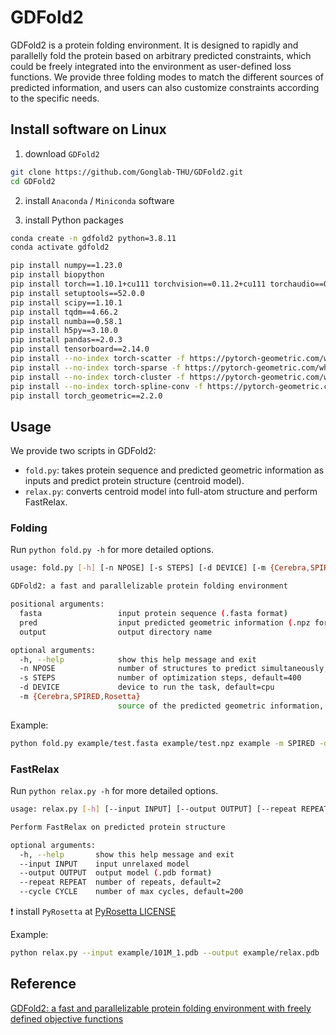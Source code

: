 # GDFold2
GDFold2 is a protein folding environment. It is designed to rapidly and parallelly fold the protein based on arbitrary predicted constraints, which could be freely integrated into the environment as user-defined loss functions. We provide three folding modes to match the different sources of predicted information, and users can also customize constraints according to the specific needs.

## Install software on Linux

1. download `GDFold2`

```bash
git clone https://github.com/Gonglab-THU/GDFold2.git
cd GDFold2
```

2. install `Anaconda` / `Miniconda` software

3. install Python packages

```bash
conda create -n gdfold2 python=3.8.11
conda activate gdfold2

pip install numpy==1.23.0
pip install biopython
pip install torch==1.10.1+cu111 torchvision==0.11.2+cu111 torchaudio==0.10.1 -f https://download.pytorch.org/whl/cu111/torch_stable.html
pip install setuptools==52.0.0
pip install scipy==1.10.1
pip install tqdm==4.66.2
pip install numba==0.58.1
pip install h5py==3.10.0
pip install pandas==2.0.3
pip install tensorboard==2.14.0
pip install --no-index torch-scatter -f https://pytorch-geometric.com/whl/torch-1.10.1+cu111.html
pip install --no-index torch-sparse -f https://pytorch-geometric.com/whl/torch-1.10.1+cu111.html
pip install --no-index torch-cluster -f https://pytorch-geometric.com/whl/torch-1.10.1+cu111.html
pip install --no-index torch-spline-conv -f https://pytorch-geometric.com/whl/torch-1.10.1+cu111.html
pip install torch_geometric==2.2.0
```

## Usage
We provide two scripts in GDFold2:
* `fold.py`: takes protein sequence and predicted geometric information as inputs and predict protein structure (centroid model).
* `relax.py`: converts centroid model into full-atom structure and perform FastRelax.

### Folding
Run `python fold.py -h` for more detailed options.
```bash
usage: fold.py [-h] [-n NPOSE] [-s STEPS] [-d DEVICE] [-m {Cerebra,SPIRED,Rosetta}] fasta pred output

GDFold2: a fast and parallelizable protein folding environment

positional arguments:
  fasta                 input protein sequence (.fasta format)
  pred                  input predicted geometric information (.npz format)
  output                output directory name

optional arguments:
  -h, --help            show this help message and exit
  -n NPOSE              number of structures to predict simultaneously, default=1
  -s STEPS              number of optimization steps, default=400
  -d DEVICE             device to run the task, default=cpu
  -m {Cerebra,SPIRED,Rosetta}
                        source of the predicted geometric information, default=Cerebra
```

Example:
```bash
python fold.py example/test.fasta example/test.npz example -m SPIRED -d cuda:0
```

### FastRelax

Run `python relax.py -h` for more detailed options.
```bash
usage: relax.py [-h] [--input INPUT] [--output OUTPUT] [--repeat REPEAT] [--cycle CYCLE]

Perform FastRelax on predicted protein structure

optional arguments:
  -h, --help       show this help message and exit
  --input INPUT    input unrelaxed model
  --output OUTPUT  output model (.pdb format)
  --repeat REPEAT  number of repeats, default=2
  --cycle CYCLE    number of max cycles, default=200
```

:exclamation: install `PyRosetta` at [PyRosetta LICENSE](https://www.pyrosetta.org/home/licensing-pyrosetta)

Example:
```bash
python relax.py --input example/101M_1.pdb --output example/relax.pdb
```

## Reference

[GDFold2: a fast and parallelizable protein folding environment with freely defined objective functions](https://doi.org/10.1101/2024.03.13.584741)
